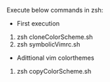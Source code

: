 Execute below commands in zsh:
* First execution
1. zsh cloneColorScheme.sh
2. zsh symbolicVimrc.sh 

* Adittional vim colorthemes
1. zsh copyColorScheme.sh
